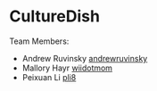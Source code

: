 # CultureDish

Team Members:

- Andrew Ruvinsky [andrewruvinsky](https://github.com/andrewruvinsky)
- Mallory Hayr [wiidotmom](https://github.com/wiidotmom)
- Peixuan Li [pli8](https://github.com/pli8)
